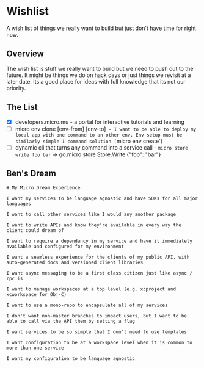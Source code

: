 # Wishlist

A wish list of things we really want to build but just don't have time for right now.

## Overview

The wish list is stuff we really want to build but we need to push out to the future. It might be things we 
do on hack days or just things we revisit at a later date. Its a good place for ideas with full knowledge 
that its not our priority.

## The List

- [x] developers.micro.mu - a portal for interactive tutorials and learning
- [ ] micro env clone [env-from] [env-to]` - I want to be able to deploy my local app with one command to an other env. Env setup must be similarly simple 1 command solution (`micro env create`)
- [ ] dynamic cli that turns any command into a service call - `micro store write foo bar` => go.micro.store Store.Write {"foo": "bar"}

## Ben's Dream

```
# My Micro Dream Experience

I want my services to be language agnostic and have SDKs for all major languages

I want to call other services like I would any another package

I want to write APIs and know they're available in every way the client could dream of

I want to require a dependancy in my service and have it immediately available and configured for my environment

I want a seamless experience for the clients of my public API, with auto-generated docs and versioned client libraries

I want async messaging to be a first class citizen just like async / rpc is

I want to manage workspaces at a top level (e.g. xcproject and xcworkspace for Obj-C)

I want to use a mono-repo to encapsulate all of my services

I don't want non-master branches to impact users, but I want to be able to call via the API them by setting a flag

I want services to be so simple that I don't need to use templates

I want configuration to be at a workspace level when it is common to more than one service

I want my configuration to be language agnostic
```
